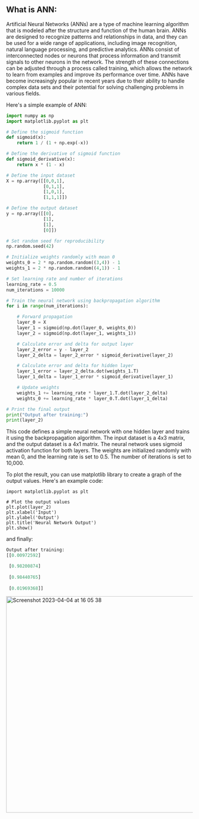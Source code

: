 ## What is ANN:
Artificial Neural Networks (ANNs) are a type of machine learning algorithm that is modeled after the structure and function of the human brain. ANNs are designed to recognize patterns and relationships in data, and they can be used for a wide range of applications, including image recognition, natural language processing, and predictive analytics. ANNs consist of interconnected nodes or neurons that process information and transmit signals to other neurons in the network. The strength of these connections can be adjusted through a process called training, which allows the network to learn from examples and improve its performance over time. ANNs have become increasingly popular in recent years due to their ability to handle complex data sets and their potential for solving challenging problems in various fields.


Here's a simple example of ANN:
```python
import numpy as np
import matplotlib.pyplot as plt

# Define the sigmoid function
def sigmoid(x):
    return 1 / (1 + np.exp(-x))

# Define the derivative of sigmoid function
def sigmoid_derivative(x):
    return x * (1 - x)

# Define the input dataset
X = np.array([[0,0,1],
              [0,1,1],
              [1,0,1],
              [1,1,1]])

# Define the output dataset
y = np.array([[0],
              [1],
              [1],
              [0]])

# Set random seed for reproducibility
np.random.seed(42)

# Initialize weights randomly with mean 0
weights_0 = 2 * np.random.random((3,4)) - 1
weights_1 = 2 * np.random.random((4,1)) - 1

# Set learning rate and number of iterations
learning_rate = 0.5
num_iterations = 10000

# Train the neural network using backpropagation algorithm
for i in range(num_iterations):

    # Forward propagation
    layer_0 = X
    layer_1 = sigmoid(np.dot(layer_0, weights_0))
    layer_2 = sigmoid(np.dot(layer_1, weights_1))

    # Calculate error and delta for output layer
    layer_2_error = y - layer_2
    layer_2_delta = layer_2_error * sigmoid_derivative(layer_2)

    # Calculate error and delta for hidden layer
    layer_1_error = layer_2_delta.dot(weights_1.T)
    layer_1_delta = layer_1_error * sigmoid_derivative(layer_1)

    # Update weights
    weights_1 += learning_rate * layer_1.T.dot(layer_2_delta)
    weights_0 += learning_rate * layer_0.T.dot(layer_1_delta)

# Print the final output
print("Output after training:")
print(layer_2)

```

This code defines a simple neural network with one hidden layer and trains it using the backpropagation algorithm. The input dataset is a 4x3 matrix, and the output dataset is a 4x1 matrix. The neural network uses sigmoid activation function for both layers. The weights are initialized randomly with mean 0, and the learning rate is set to 0.5. The number of iterations is set to 10,000.

To plot the result, you can use matplotlib library to create a graph of the output values. Here's an example code:

```
import matplotlib.pyplot as plt

# Plot the output values
plt.plot(layer_2)
plt.xlabel('Input')
plt.ylabel('Output')
plt.title('Neural Network Output')
plt.show()

```

and finally:

```python
Output after training:
[[0.00972592]

 [0.98200874]
 
 [0.98440765]
 
 [0.01969368]]
```

 <img width="584" alt="Screenshot 2023-04-04 at 16 05 38" src="https://user-images.githubusercontent.com/109058050/229818397-a640920a-8f55-4da5-b85c-4bc780f38c6b.png">


